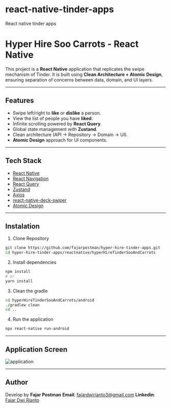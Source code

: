 # react-native-tinder-apps
React native tinder apps

# Hyper Hire Soo Carrots - React Native

This project is a **React Native** application that replicates the swipe mechanism of Tinder.
It is built using **Clean Architecture + Atomic Design**, ensuring separation of concerns between data, domain, and UI layers.

---

## Features 

- Swipe left/right to **like** or **dislike** a person.
- View the list of people you have **liked**.
- Infinite scrolling powered by **React Query**.
- Global state management with **Zustand**.
- Clean architecture (API → Repository → Domain → UI).
- **Atomic Design** approach for UI components.

---

## Tech Stack

- [React Native](https://reactnative.dev/)
- [React Navigation](https://reactnavigation.org/)
- [React Query](https://tanstack.com/query/latest)
- [Zustand](https://zustand-demo.pmnd.rs/)
- [Axios](https://axios-http.com/)
- [react-native-deck-swiper](https://github.com/alexbrillant/react-native-deck-swiper)
- [Atomic Design](https://bradfrost.com/blog/post/atomic-web-design/)

--- 

## Instalation

1. Clone Repository

```bash
git clone https://github.com/fajarpostman/hyper-hire-tinder-apps.git
cd hyper-hire-tinder-apps/reactnative/hyperHireTinderSooAndCarrots
```

2. Install dependencies

```bash
npm install
# or 
yarn install
```

3. Clean the gradle
```bash
cd hyperHireTinderSooAndCarrots/android
./gradlew clean
cd ..
```

4. Run the application
```bash
npx react-native run-android
```

---

## Application Screen
![application](image-1.png)

---

## Author

Develop by **Fajar Postman**
**Email**: fajardwirianto3@gmail.com
**Linkedin**: [Fajar Dwi Rianto](https://www.linkedin.com/in/fajardwirianto/)
